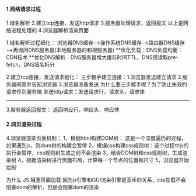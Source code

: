 #### 1.网络请求过程
1.域名解析
2.建立tcp连接，发送http请求
3.服务器处理请求，返回报文
以上是网络进程处理的
4.浏览器解析渲染页面

1.域名解析过程细化：
  浏览器DNS缓存——>操作系统DNS缓存——>路由器DNS缓存——>再询问DNS服务器(本地服务器的和根服务器)
  **优化负载：DNS负载均衡：CDN技术
  **优化DNS解析：DNS服务器增大缓存时间TTL，DNS预读取pre-fetch，DNS域名拆分
  
2.建立tcp连接，发送请求细化：
  三步握手建立连接：1.浏览器发送建立请求  2.服务器同意并告知浏览器 3.浏览器准备发送
  为什么要三步握手呢？为了防止失效的请求传到服务端
  发送http请求：发送请求行，请求头，请求体
  ____
3.服务器返回报文：
  返回响应行，响应头，响应体

#### 2.网页渲染过程
4.浏览器渲染页面机制：
  1，根据html构建DOM树： 这是一个深度遍历的过程，如果遇到js，则dom树的构建会暂停
  2，根据css构建css规则树：这个过程中js的执行会暂停，css规则树生成之前不会渲染
  3，结合DOM树和css规则树，生成渲染树
  4，根据渲染树进行页面布局，计算每一个节点的位置和尺寸
  5，浏览器开始绘制


为什么 JS 阻塞页面加载
因为js引擎和GUI渲染引擎是互斥的关系，css加载不会阻塞dom的解析，但是会阻塞dom的渲染
